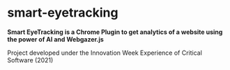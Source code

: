 # smart-eyetracking

**Smart EyeTracking is a Chrome Plugin to get analytics of a website using the power of AI and Webgazer.js**

Project developed under the Innovation Week Experience of Critical Software (2021)



